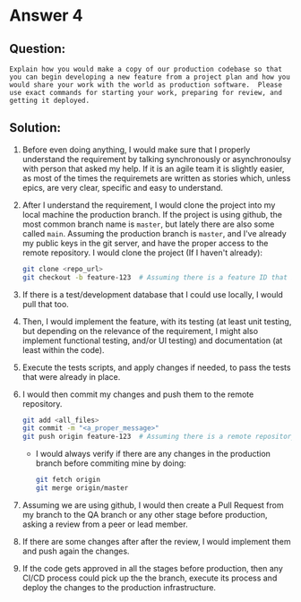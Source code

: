# Answer 4

## Question:

```
Explain how you would make a copy of our production codebase so that you can begin developing a new feature from a project plan and how you would share your work with the world as production software.  Please use exact commands for starting your work, preparing for review, and getting it deployed.
```

## Solution:

1. Before even doing anything, I would make sure that I properly understand the requirement by talking synchronously or asynchronoulsy with person that asked my help. If it is an agile team it is slightly easier, as most of the times the requiremets are written as stories which, unless epics, are very clear, specific and easy to understand.

1. After I understand the requirement, I would clone the project into my local machine the production branch. If the project is using github, the most common branch name is `master`, but lately there are also some called `main`. Assuming the production branch is `master`, and I've already my public keys in the git server, and have the proper access to the remote repository. I would clone the project (If I haven't already):
    ```bash
    git clone <repo_url>
    git checkout -b feature-123  # Assuming there is a feature ID that I can correlate this branch to. Platforms like gitlab already creates the branch, so this process won't be necessary in that scenario.
    ```

1. If there is a test/development database that I could use locally, I would pull that too.

1. Then, I would implement the feature, with its testing (at least unit testing, but depending on the relevance of the requirement, I might also implement functional testing, and/or UI testing) and documentation (at least within the code).

1. Execute the tests scripts, and apply changes if needed, to pass the tests that were already in place.

1. I would then commit my changes and push them to the remote repository.
    ```bash
    git add <all_files>
    git commit -m "<a_proper_message>"
    git push origin feature-123  # Assuming there is a remote repository called origin in my local repository.
    ```
    - I would always verify if there are any changes in the production branch before commiting mine by doing:
        ```bash
        git fetch origin
        git merge origin/master
        ```

1. Assuming we are using github, I would then create a Pull Request from my branch to the QA branch or any other stage before production, asking a review from a peer or lead member.

1. If there are some changes after after the review, I would implement them and push again the changes.

1. If the code gets approved in all the stages before production, then any CI/CD process could pick up the the branch, execute its process and deploy the changes to the production infrastructure.